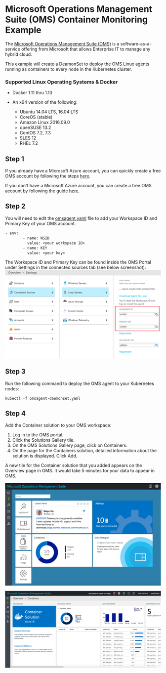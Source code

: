 # Microsoft Operations Management Suite (OMS) Container Monitoring Example

The [Microsoft Operations Management Suite (OMS)](https://www.microsoft.com/en-us/cloud-platform/operations-management-suite) is a software-as-a-service offering from Microsoft that allows Enterprise IT to manage any hybrid cloud.

This example will create a DeamonSet to deploy the OMS Linux agents running as containers to every node in the Kubernetes cluster.

### Supported Linux Operating Systems & Docker
- Docker 1.11 thru 1.13

- An x64 version of the following:
	- Ubuntu 14.04 LTS, 16.04 LTS
	- CoreOS (stable)
	- Amazon Linux 2016.09.0
	- openSUSE 13.2
	- CentOS 7.2, 7.3
	- SLES 12
	- RHEL 7.2

## Step 1

If you already have a Microsoft Azure account, you can quickly create a free OMS account by following the steps [here](https://docs.microsoft.com/en-us/azure/log-analytics/log-analytics-get-started#sign-up-quickly-using-microsoft-azure).

If you don't have a Microsoft Azure account, you can create a free OMS account by following the guide [here](https://docs.microsoft.com/en-us/azure/log-analytics/log-analytics-get-started#sign-up-in-3-steps-using-oms).

## Step 2

You will need to edit the [omsagent.yaml](https://github.com/Microsoft/OMS-docker/blob/master/Kubernetes/omsagent.yaml) file to add your Workspace ID and Primary Key of your OMS account.

```
- env:
        - name: WSID
          value: <your workspace ID>
        - name: KEY
          value: <your key>
```

The Workspace ID and Primary Key can be found inside the OMS Portal under Settings in the connected sources tab (see below screenshot).
![connected-resources](./images/connected-resources.png)

## Step 3

Run the following command to deploy the OMS agent to your Kubernetes nodes:

```
kubectl -f omsagent-daemonset.yaml 
```

## Step 4

Add the Container solution to your OMS workspace:

1. Log in to the OMS portal.
2. Click the Solutions Gallery tile.
3. On the OMS Solutions Gallery page, click on Containers.
4. On the page for the Containers solution, detailed information about the solution is displayed. Click Add.

A new tile for the Container solution that you added appears on the Overview page in OMS. It would take 5 minutes for your data to appear in OMS.

![oms-portal](./images/oms-portal.png)

![coms-container-solution](./images/oms-container-solution.png)